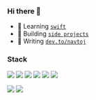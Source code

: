 ### Hi there 👋

-   🌱 Learning [`swift`](https://www.swift.org/)
-   🔭 Building [`side projects`](https://www.commitstrip.com/wp-content/uploads/2014/11/Strip-Side-project-650-finalenglish.jpg)
-   📖 Writing [`dev.to/navtoj`](https://dev.to/navtoj)

### Stack

[<img src="https://img.shields.io/badge/TypeScript-007ACC?style=for-the-badge&logo=typescript&logoColor=white" />](https://www.typescriptlang.org/)
[<img src="https://img.shields.io/badge/Svelte-4A4A55?style=for-the-badge&logo=svelte&logoColor=white&color=FF3E00" />](https://svelte.dev/)
[<img src="https://img.shields.io/badge/Bun-555555?style=for-the-badge&logo=bun" />](https://bun.sh/)
[<img src="https://img.shields.io/badge/Supabase-181818?style=for-the-badge&logo=supabase&logoColor=white&color=34b27b" />](https://supabase.com/)
[<img src="https://img.shields.io/badge/Cloudflare%20Pages-F38020?style=for-the-badge&logo=Cloudflare%20Pages&logoColor=white" />](https://pages.cloudflare.com/)
[<img src="https://img.shields.io/badge/VSCodium-2F80ED?style=for-the-badge&logo=vscodium&logoColor=white" />](https://vscodium.com/)

[<img src="https://img.shields.io/badge/Swift-F05138?style=for-the-badge&logo=swift&logoColor=white" />](https://www.swift.org/)
[<img src="https://img.shields.io/badge/Xcode-147EFB?style=for-the-badge&logo=xcode&logoColor=white" />](https://developer.apple.com/xcode/)

<!--
**navtoj/navtoj** is a ✨ _special_ ✨ repository because its `README.md` (this file) appears on your GitHub profile.

Here are some ideas to get you started:

- 🔭 I’m currently working on ...
- 🌱 I’m currently learning ...
- 👯 I’m looking to collaborate on ...
- 🤔 I’m looking for help with ...
- 💬 Ask me about ...
- 📫 How to reach me: ...
- 😄 Pronouns: ...
- ⚡ Fun fact: ...
-->

<!-- Badges: badges.pages.dev -->